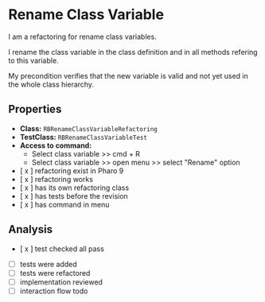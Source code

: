 # Rename Class Variable

I am a refactoring for rename class variables.

I rename the class variable in the class definition and in all methods refering to this variable.

My precondition verifies that the new variable is valid and not yet used in the whole class hierarchy.

## Properties

- **Class:** ```RBRenameClassVariableRefactoring```
- **TestClass:** ```RBRenameClassVariableTest```
- **Access to command:** 
    - Select class variable >> cmd + R
    - Select class variable >> open menu >> select "Rename" option
- [ x ] refactoring exist in Pharo 9
- [ x ] refactoring works 
- [ x ] has its own refactoring class  
- [ x ] has tests before the revision
- [ x ] has command in menu

## Analysis

- [ x ] test checked all pass
- [  ] tests were added
- [  ] tests were refactored
- [ ] implementation reviewed
- [ ] interaction flow todo
